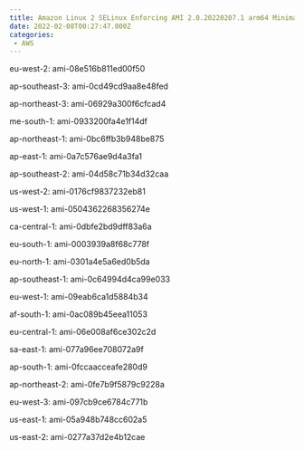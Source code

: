 ```yaml
---
title: Amazon Linux 2 SELinux Enforcing AMI 2.0.20220207.1 arm64 Minimal HVM gp2
date: 2022-02-08T00:27:47.000Z
categories:
 - AWS
---
```


eu-west-2: ami-08e516b811ed00f50

ap-southeast-3: ami-0cd49cd9aa8e48fed

ap-northeast-3: ami-06929a300f6cfcad4

me-south-1: ami-0933200fa4e1f14df

ap-northeast-1: ami-0bc6ffb3b948be875

ap-east-1: ami-0a7c576ae9d4a3fa1

ap-southeast-2: ami-04d58c71b34d32caa

us-west-2: ami-0176cf9837232eb81

us-west-1: ami-0504362268356274e

ca-central-1: ami-0dbfe2bd9dff83a6a

eu-south-1: ami-0003939a8f68c778f

eu-north-1: ami-0301a4e5a6ed0b5da

ap-southeast-1: ami-0c64994d4ca99e033

eu-west-1: ami-09eab6ca1d5884b34

af-south-1: ami-0ac089b45eea11053

eu-central-1: ami-06e008af6ce302c2d

sa-east-1: ami-077a96ee708072a9f

ap-south-1: ami-0fccaacceafe280d9

ap-northeast-2: ami-0fe7b9f5879c9228a

eu-west-3: ami-097cb9ce6784c771b

us-east-1: ami-05a948b748cc602a5

us-east-2: ami-0277a37d2e4b12cae

